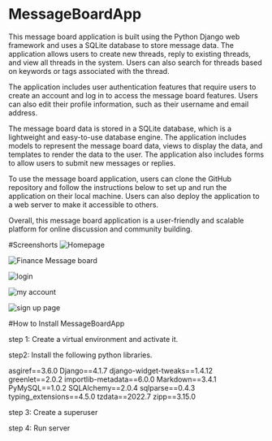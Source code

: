 # MessageBoardApp
This message board application is built using the Python Django web framework and uses a SQLite database to store message data. 
The application allows users to create new threads, reply to existing threads, and view all threads in the system. Users can 
also search for threads based on keywords or tags associated with the thread.

The application includes user authentication features that require users to create an account and log in to access the message 
board features. Users can also edit their profile information, such as their username and email address.

The message board data is stored in a SQLite database, which is a lightweight and easy-to-use database engine. The application 
includes models to represent the message board data, views to display the data, and templates to render the data to the user. 
The application also includes forms to allow users to submit new messages or replies.

To use the message board application, users can clone the GitHub repository and follow the instructions below to 
set up and run the application on their local machine. Users can also deploy the application to a web server to make it accessible to others.

Overall, this message board application is a user-friendly and scalable platform for online discussion and community building.


#Screenshorts
![Homepage](https://user-images.githubusercontent.com/103770049/224611666-03ae1578-3490-43ee-9def-49819a13ebea.png)

![Finance Message board](https://user-images.githubusercontent.com/103770049/224610942-68a37a70-5c09-47ac-a57e-6b9933218839.PNG)

![login](https://user-images.githubusercontent.com/103770049/224611721-40561549-29f6-4fe7-a472-9100b898ecb7.PNG)

![my account](https://user-images.githubusercontent.com/103770049/224611881-0077bd6e-4af0-4ea6-87f4-348f77ef79a6.PNG)

![sign up page](https://user-images.githubusercontent.com/103770049/224611914-a871f31b-ace8-4f10-b81d-922459b37f89.PNG)


#How to Install MessageBoardApp

step 1: Create a virtual environment and activate it.

step2: Install the following python libraries.

asgiref==3.6.0
Django==4.1.7
django-widget-tweaks==1.4.12
greenlet==2.0.2
importlib-metadata==6.0.0
Markdown==3.4.1
PyMySQL==1.0.2
SQLAlchemy==2.0.4
sqlparse==0.4.3
typing_extensions==4.5.0
tzdata==2022.7
zipp==3.15.0

step 3: Create a superuser

step 4: Run server
